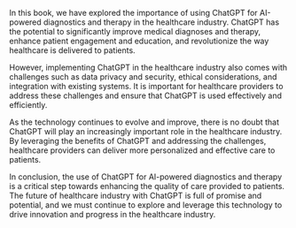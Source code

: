 
In this book, we have explored the importance of using ChatGPT for AI-powered diagnostics and therapy in the healthcare industry. ChatGPT has the potential to significantly improve medical diagnoses and therapy, enhance patient engagement and education, and revolutionize the way healthcare is delivered to patients.

However, implementing ChatGPT in the healthcare industry also comes with challenges such as data privacy and security, ethical considerations, and integration with existing systems. It is important for healthcare providers to address these challenges and ensure that ChatGPT is used effectively and efficiently.

As the technology continues to evolve and improve, there is no doubt that ChatGPT will play an increasingly important role in the healthcare industry. By leveraging the benefits of ChatGPT and addressing the challenges, healthcare providers can deliver more personalized and effective care to patients.

In conclusion, the use of ChatGPT for AI-powered diagnostics and therapy is a critical step towards enhancing the quality of care provided to patients. The future of healthcare industry with ChatGPT is full of promise and potential, and we must continue to explore and leverage this technology to drive innovation and progress in the healthcare industry.
